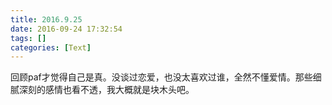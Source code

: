 ```yaml
---
title: 2016.9.25
date: 2016-09-24 17:32:54
tags: []
categories: [Text]
---
```


<p>回顾paf才觉得自己是真。没谈过恋爱，也没太喜欢过谁，全然不懂爱情。那些细腻深刻的感情也看不透，我大概就是块木头吧。</p>